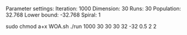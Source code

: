 <!-- Please use shell script file to compile and execute the program. -->

Parameter settings:
Iteration: 1000
Dimension: 30
Runs: 30
Population: 32.768
Lower bound: -32.768
Spiral: 1

sudo chmod a+x WOA.sh 
./run 1000 30 30 30 32 -32 0.5 2 2 
